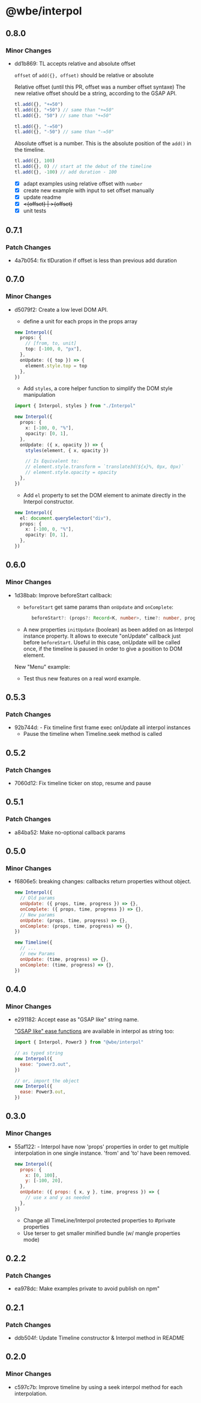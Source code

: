 # @wbe/interpol

## 0.8.0

### Minor Changes

- dd1b869: TL accepts relative and absolute offset

  `offset` of `add({}, offset)` should be relative or absolute

  Relative offset (until this PR, offset was a number offset syntaxe)
  The new relative offset should be a string, according to the GSAP API.

  ```ts
  tl.add({}, "+=50")
  tl.add({}, "+50") // same than "+=50"
  tl.add({}, "50") // same than "+=50"

  tl.add({}, "-=50")
  tl.add({}, "-50") // same than "-=50"
  ```

  Absolute offset is a number. This is the absolute position of the `add()` in the timeline.

  ```ts
  tl.add({}, 100)
  tl.add({}, 0) // start at the debut of the timeline
  tl.add({}, -100) // add duration - 100
  ```

  - [x] adapt examples using relative offset with `number`
  - [x] create new example with input to set offset manually
  - [x] update readme
  - [x] ~~<{offset} | >{offset}~~
  - [x] unit tests

## 0.7.1

### Patch Changes

- 4a7b054: fix tlDuration if offset is less than previous add duration

## 0.7.0

### Minor Changes

- d5079f2: Create a low level DOM API.

  - define a unit for each props in the props array

  ```ts
  new Interpol({
    props: {
      // [from, to, unit]
      top: [-100, 0, "px"],
    },
    onUpdate: ({ top }) => {
      element.style.top = top
    },
  })
  ```

  - Add `styles`, a core helper function to simplify the DOM style manipulation

  ```ts
  import { Interpol, styles } from "./Interpol"

  new Interpol({
    props: {
      x: [-100, 0, "%"],
      opacity: [0, 1],
    },
    onUpdate: ({ x, opacity }) => {
      styles(element, { x, opacity })

      // Is Equivalent to:
      // element.style.transform = `translate3d(${x}%, 0px, 0px)`
      // element.style.opacity = opacity
    },
  })
  ```

  - Add `el` property to set the DOM element to animate directly in the Interpol constructor.

  ```ts
  new Interpol({
    el: document.querySelector("div"),
    props: {
      x: [-100, 0, "%"],
      opacity: [0, 1],
    },
  })
  ```

## 0.6.0

### Minor Changes

- 1d38bab: Improve beforeStart callback:

  - `beforeStart` get same params than `onUpdate` and `onComplete`:
    ```ts
       beforeStart?: (props?: Record<K, number>, time?: number, progress?: number) => void
    ```
  - A new properties `initUpdate` (boolean) as been added on as Interpol instance property. It allows to execute "onUpdate" callback just before `beforeStart`. Useful in this case, onUpdate will be called once, if the timeline is paused in order to give a position to DOM element.

  New "Menu" example:

  - Test thus new features on a real word example.

## 0.5.3

### Patch Changes

- 92b744d: - Fix timeline first frame exec onUpdate all interpol instances
  - Pause the timeline when Timeline.seek method is called

## 0.5.2

### Patch Changes

- 7060d12: Fix timeline ticker on stop, resume and pause

## 0.5.1

### Patch Changes

- a84ba52: Make no-optional callback params

## 0.5.0

### Minor Changes

- f6806e5: breaking changes: callbacks return properties without object.

  ```js
  new Interpol({
    // Old params
    onUpdate: ({ props, time, progress }) => {},
    onComplete: ({ props, time, progress }) => {},
    // New params
    onUpdate: (props, time, progress) => {},
    onComplete: (props, time, progress) => {},
  })

  new Timeline({
    // ...
    // new Params
    onUpdate: (time, progress) => {},
    onComplete: (time, progress) => {},
  })
  ```

## 0.4.0

### Minor Changes

- e291182: Accept ease as "GSAP like" string name.

  ["GSAP like" ease functions](./packages/interpol/src/core/ease.ts) are available in interpol as string too:

  ```js
  import { Interpol, Power3 } from "@wbe/interpol"

  // as typed string
  new Interpol({
    ease: "power3.out",
  })

  // or, import the object
  new Interpol({
    ease: Power3.out,
  })
  ```

## 0.3.0

### Minor Changes

- 55af122: - Interpol have now 'props' properties in order to get multiple interpolation in one single instance. 'from' and 'to' have been removed.

  ```js
  new Interpol({
    props: {
      x: [0, 100],
      y: [-100, 20],
    },
    onUpdate: ({ props: { x, y }, time, progress }) => {
      // use x and y as needed
    },
  })
  ```

  - Change all TimeLine/Interpol protected properties to #private properties
  - Use terser to get smaller minified bundle (w/ mangle properties mode)

## 0.2.2

### Patch Changes

- ea978dc: Make examples private to avoid publish on npm"

## 0.2.1

### Patch Changes

- ddb504f: Update Timeline constructor & Interpol method in README

## 0.2.0

### Minor Changes

- c597c7b: Improve timeline by using a seek interpol method for each interpolation.
